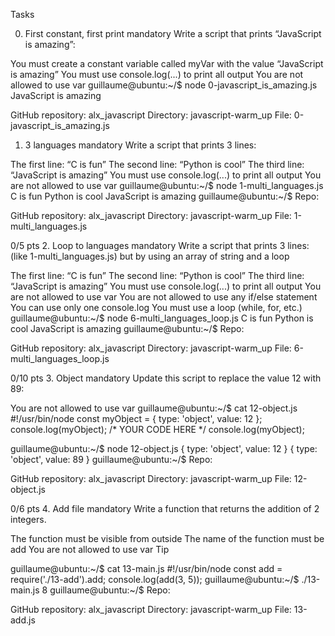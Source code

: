 Tasks

0. First constant, first print
mandatory
Write a script that prints “JavaScript is amazing”:

You must create a constant variable called myVar with the value “JavaScript is amazing”
You must use console.log(...) to print all output
You are not allowed to use var
guillaume@ubuntu:~/$ node 0-javascript_is_amazing.js 
JavaScript is amazing

GitHub repository: alx_javascript
Directory: javascript-warm_up
File: 0-javascript_is_amazing.js

1. 3 languages
mandatory
Write a script that prints 3 lines:

The first line: “C is fun”
The second line: “Python is cool”
The third line: “JavaScript is amazing”
You must use console.log(...) to print all output
You are not allowed to use var
guillaume@ubuntu:~/$ node 1-multi_languages.js 
C is fun
Python is cool
JavaScript is amazing
guillaume@ubuntu:~/$ 
Repo:

GitHub repository: alx_javascript
Directory: javascript-warm_up
File: 1-multi_languages.js
  
0/5 pts
2. Loop to languages
mandatory
Write a script that prints 3 lines: (like 1-multi_languages.js) but by using an array of string and a loop

The first line: “C is fun”
The second line: “Python is cool”
The third line: “JavaScript is amazing”
You must use console.log(...) to print all output
You are not allowed to use var
You are not allowed to use any if/else statement
You can use only one console.log
You must use a loop (while, for, etc.)
guillaume@ubuntu:~/$ node 6-multi_languages_loop.js 
C is fun
Python is cool
JavaScript is amazing
guillaume@ubuntu:~/$ 
Repo:

GitHub repository: alx_javascript
Directory: javascript-warm_up
File: 6-multi_languages_loop.js
  
0/10 pts
3. Object
mandatory
Update this script to replace the value 12 with 89:

You are not allowed to use var
guillaume@ubuntu:~/$ cat 12-object.js
#!/usr/bin/node
const myObject = {
  type: 'object',
  value: 12
};
console.log(myObject);
/*
YOUR CODE HERE
*/
console.log(myObject);

guillaume@ubuntu:~/$ node 12-object.js
{ type: 'object', value: 12 }
{ type: 'object', value: 89 }
guillaume@ubuntu:~/$ 
Repo:

GitHub repository: alx_javascript
Directory: javascript-warm_up
File: 12-object.js
  
0/6 pts
4. Add file
mandatory
Write a function that returns the addition of 2 integers.

The function must be visible from outside
The name of the function must be add
You are not allowed to use var
Tip

guillaume@ubuntu:~/$ cat 13-main.js
#!/usr/bin/node
const add = require('./13-add').add;
console.log(add(3, 5));
guillaume@ubuntu:~/$ ./13-main.js
8
guillaume@ubuntu:~/$ 
Repo:

GitHub repository: alx_javascript
Directory: javascript-warm_up
File: 13-add.js